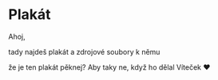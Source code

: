 # Plakát
Ahoj,

tady najdeš plakát a zdrojové soubory k němu

že je ten plakát pěknej? Aby taky ne, když ho dělal Víteček ♥